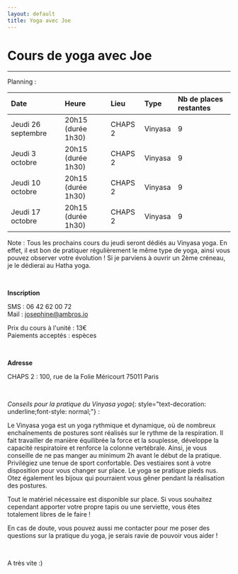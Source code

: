```yaml
---
layout: default
title: Yoga avec Joe
---
```


# Cours de yoga avec Joe

---

Planning : 

| Date | Heure | Lieu | Type | Nb de places restantes |
|:--------|:-------|:--------|:--------|:--------|
| Jeudi 26 septembre   | 20h15 (durée 1h30)  | CHAPS 2   | Vinyasa  | 9   |
| Jeudi 3 octobre   | 20h15 (durée 1h30)    | CHAPS 2   | Vinyasa  | 9  |
| Jeudi 10 octobre   | 20h15 (durée 1h30)    | CHAPS 2   | Vinyasa  | 9   |
| Jeudi 17 octobre   | 20h15 (durée 1h30)    | CHAPS 2   | Vinyasa   | 9   |

<span class="note">Note : Tous les prochains cours du jeudi seront dédiés au Vinyasa yoga. En effet, il est bon de pratiquer régulièrement le même type de yoga, ainsi vous pouvez observer votre évolution ! Si je parviens à ouvrir un 2ème créneau, je le dédierai au Hatha yoga.</span> 

&nbsp;
  
**Inscription**

SMS : 06 42 62 00 72  
Mail : josephine@ambros.io

Prix du cours à l'unité : 13€  
Paiements acceptés : espèces

&nbsp;

**Adresse** 

CHAPS 2 : 100, rue de la Folie Méricourt 75011 Paris

&nbsp;

*Conseils pour la pratique du Vinyasa yoga*{: style="text-decoration: underline;font-style: normal;"} :

Le Vinyasa yoga est un yoga rythmique et dynamique, où de nombreux enchaînements de postures sont réalisés sur le rythme de la respiration. Il fait travailler de manière équilibrée la force et la souplesse, développe la capacité respiratoire et renforce la colonne vertébrale. Ainsi, je vous conseille de ne pas manger au minimum 2h avant le début de la pratique.
Privilégiez une tenue de sport confortable. Des vestiaires sont à votre disposition pour vous changer sur place. 
Le yoga se pratique pieds nus. Otez également les bijoux qui pourraient vous gêner pendant la réalisation des postures. 

Tout le matériel nécessaire est disponible sur place. Si vous souhaitez cependant apporter votre propre tapis ou une serviette, vous êtes totalement libres de le faire !

En cas de doute, vous pouvez aussi me contacter pour me poser des questions sur la pratique du yoga, je serais ravie de pouvoir vous aider !

&nbsp;

A très vite :) 


